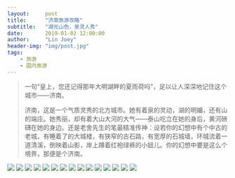 ```yaml
---
layout:     post
title:      "济南旅游攻略"
subtitle:   "湖光山色，泉灵人秀"
date:       2019-01-02 12:00:00
author:     "Lin Joey"
header-img: "img/post.jpg"
tags:
    - 旅游
    - 国内旅游
---
```

>一句“皇上，您还记得那年大明湖畔的夏雨荷吗”，足以让人深深地记住这个城市——济南。
>
>济南，这是一个气质灵秀的北方城市。她有着泉的灵动，湖的明媚，还有山的端庄。她秀丽，却有着大山大河的大气——泰山吃立在她的身后，黄河磅礴在她的身边。还是老舍先生的笔最精准传神：设若你的幻想中有个中古的老城，有睡着了的大城楼，有狭窄的古石路，有宽厚的石城墙，环城流着一道清溪，倒映着山影，岸上蹲着红袍绿裤的小妞儿。你的幻想中要是这么个境界，那便是个济南。

![](https://linjoey-image.oss-cn-beijing.aliyuncs.com/我是驴友-济南旅游攻略_页面_01.jpg)
![](https://linjoey-image.oss-cn-beijing.aliyuncs.com/我是驴友-济南旅游攻略_页面_02.jpg)
![](https://linjoey-image.oss-cn-beijing.aliyuncs.com/我是驴友-济南旅游攻略_页面_03.jpg)
![](https://linjoey-image.oss-cn-beijing.aliyuncs.com/我是驴友-济南旅游攻略_页面_04.jpg)
![](https://linjoey-image.oss-cn-beijing.aliyuncs.com/我是驴友-济南旅游攻略_页面_05.jpg)
![](https://linjoey-image.oss-cn-beijing.aliyuncs.com/我是驴友-济南旅游攻略_页面_06.jpg)
![](https://linjoey-image.oss-cn-beijing.aliyuncs.com/我是驴友-济南旅游攻略_页面_07.jpg)
![](https://linjoey-image.oss-cn-beijing.aliyuncs.com/我是驴友-济南旅游攻略_页面_08.jpg)
![](https://linjoey-image.oss-cn-beijing.aliyuncs.com/我是驴友-济南旅游攻略_页面_09.jpg)
![](https://linjoey-image.oss-cn-beijing.aliyuncs.com/我是驴友-济南旅游攻略_页面_10.jpg)
![](https://linjoey-image.oss-cn-beijing.aliyuncs.com/我是驴友-济南旅游攻略_页面_11.jpg)
![](https://linjoey-image.oss-cn-beijing.aliyuncs.com/我是驴友-济南旅游攻略_页面_12.jpg)
![](https://linjoey-image.oss-cn-beijing.aliyuncs.com/我是驴友-济南旅游攻略_页面_13.jpg)
![](https://linjoey-image.oss-cn-beijing.aliyuncs.com/我是驴友-济南旅游攻略_页面_14.jpg)
![](https://linjoey-image.oss-cn-beijing.aliyuncs.com/我是驴友-济南旅游攻略_页面_15.jpg)
